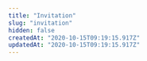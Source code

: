 ```yaml
---
title: "Invitation"
slug: "invitation"
hidden: false
createdAt: "2020-10-15T09:19:15.917Z"
updatedAt: "2020-10-15T09:19:15.917Z"
---
```

